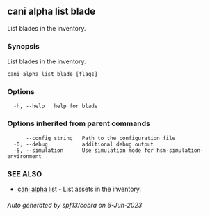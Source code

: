 ## cani alpha list blade

List blades in the inventory.

### Synopsis

List blades in the inventory.

```
cani alpha list blade [flags]
```

### Options

```
  -h, --help   help for blade
```

### Options inherited from parent commands

```
      --config string   Path to the configuration file
  -D, --debug           additional debug output
  -S, --simulation      Use simulation mode for hsm-simulation-environment
```

### SEE ALSO

* [cani alpha list](cani_alpha_list.md)	 - List assets in the inventory.

###### Auto generated by spf13/cobra on 6-Jun-2023
